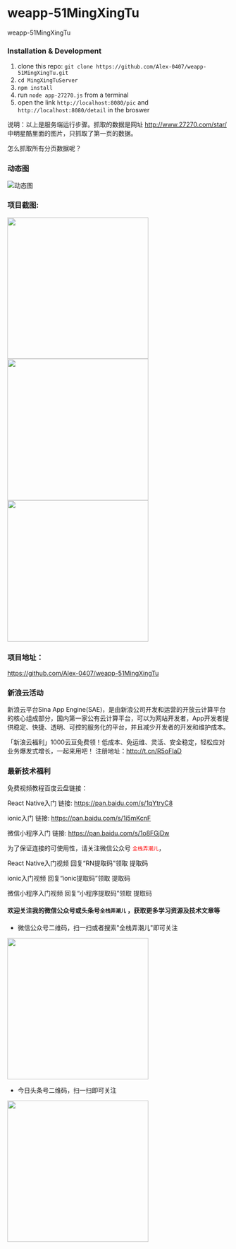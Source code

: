 # weapp-51MingXingTu

weapp-51MingXingTu

### Installation & Development

1. clone this repo: `git clone https://github.com/Alex-0407/weapp-51MingXingTu.git`
2. `cd MingXingTuServer`
3. `npm install`
4. run `node app-27270.js` from a terminal
5. open the link `http://localhost:8080/pic` and `http://localhost:8080/detail` in the broswer

说明：以上是服务端运行步骤。抓取的数据是网址 http://www.27270.com/star/ 中明星酷里面的图片，只抓取了第一页的数据。

怎么抓取所有分页数据呢？

### 动态图

![动态图](https://github.com/Alex-0407/weapp-51MingXingTu/blob/master/51MingXingTu/image/mingxing.gif?raw=true)

### 项目截图:

<img src="https://github.com/Alex-0407/weapp-51MingXingTu/blob/master/51MingXingTu/image/1.PNG" width="320px" style="display:inline;">
    
<img src="https://github.com/Alex-0407/weapp-51MingXingTu/blob/master/51MingXingTu/image/2.PNG" width="320px" style="display:inline;">

<img src="https://github.com/Alex-0407/weapp-51MingXingTu/blob/master/51MingXingTu/image/3.PNG" width="320px" style="display:inline;">

### 项目地址：
https://github.com/Alex-0407/weapp-51MingXingTu


### 新浪云活动

新浪云平台Sina App Engine(SAE)，是由新浪公司开发和运营的开放云计算平台的核心组成部分，国内第一家公有云计算平台，可以为网站开发者，App开发者提供稳定、快捷、透明、可控的服务化的平台，并且减少开发者的开发和维护成本。

「新浪云福利」1000云豆免费领！低成本、免运维、灵活、安全稳定，轻松应对业务爆发式增长，一起来用吧！ 注册地址：http://t.cn/R5oFIaD


### 最新技术福利

免费视频教程百度云盘链接：

React Native入门  链接: https://pan.baidu.com/s/1qYtryC8

ionic入门  链接: https://pan.baidu.com/s/1i5mKcnF

微信小程序入门  链接: https://pan.baidu.com/s/1o8FGjDw

为了保证连接的可使用性，请关注微信公众号 <font color=red>`全栈弄潮儿`</font>，

React Native入门视频 回复“RN提取码”领取 提取码

ionic入门视频 回复“ionic提取码”领取 提取码

微信小程序入门视频 回复“小程序提取码”领取 提取码


#### 欢迎关注我的微信公众号或头条号`全栈弄潮儿` ，获取更多学习资源及技术文章等

* 微信公众号二维码，扫一扫或者搜索"全栈弄潮儿"即可关注

<img src="https://github.com/Alex-0407/sinacloud-node/blob/master/fullstack-8cm.jpg" width="320px" style="display:inline;">

* 今日头条号二维码，扫一扫即可关注

<img src="https://github.com/Alex-0407/node-demo/blob/master/toutiao.jpg" width="320px" style="display:inline;">
